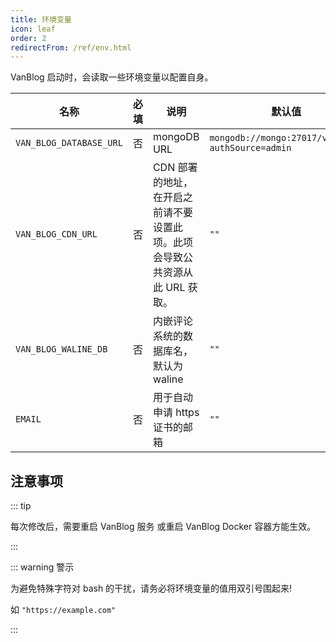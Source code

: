 ```yaml
---
title: 环境变量
icon: leaf
order: 2
redirectFrom: /ref/env.html
---
```


VanBlog 启动时，会读取一些环境变量以配置自身。

| 名称                    | 必填 | 说明                                                                        | 默认值                                           |
| ----------------------- | ---- | --------------------------------------------------------------------------- | ------------------------------------------------ |
| `VAN_BLOG_DATABASE_URL` | 否   | mongoDB URL                                                                 | `mongodb://mongo:27017/vanBlog?authSource=admin` |
| `VAN_BLOG_CDN_URL`      | 否   | CDN 部署的地址，在开启之前请不要设置此项。此项会导致公共资源从此 URL 获取。 | `""`                                             |
| `VAN_BLOG_WALINE_DB`    | 否   | 内嵌评论系统的数据库名，默认为 waline                                       | `""`                                             |
| `EMAIL`                 | 否   | 用于自动申请 https 证书的邮箱                                               | `""`                                             |

## 注意事项

::: tip

每次修改后，需要重启 VanBlog 服务 或重启 VanBlog Docker 容器方能生效。

:::

::: warning 警示

为避免特殊字符对 bash 的干扰，请务必将环境变量的值用双引号围起来!

如 `"https://example.com"`

:::
